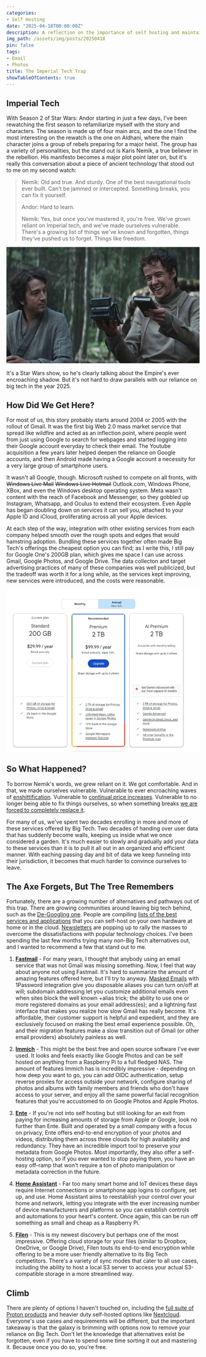```yaml
---
categories:
- Self Hosting
date: "2025-04-18T00:00:00Z"
description: A reflection on the importance of self hosting and maintaining your own stuff in the era of Big Tech.  
img_path: /assets/img/posts/20250418
pin: false
tags:
- Email
- Photos
title: The Imperial Tech Trap
showTableOfContents: true
---
```


## Imperial Tech
With Season 2 of Star Wars: Andor starting in just a few days, I've been rewatching the first season to refamiliarize myself with the story and characters. The season is made up of four main arcs, and the one I find the most interesting on the rewatch is the one on Aldhani, where the main character joins a group of rebels preparing for a major heist. The group has a variety of personalities, but the stand out is Karis Nemik, a true believer in the rebellion. His manifesto becomes a major plot point later on, but it's really this conversation about a piece of ancient technology that stood out to me on my second watch:

> Nemik: Old and true. And sturdy. One of the best navigational tools ever built. Can't be jammed or intercepted. Something breaks, you can fix it yourself.
>
> Andor: Hard to learn.
>
> Nemik: Yes, but once you've mastered it, you're free. We've grown reliant on Imperial tech, and we've made ourselves vulnerable. There's a growing list of things we've known and forgotten, things they've pushed us to forget. Things like freedom.

[![Andor and Nemik discuss old technology](images/andornemik.jpg)](images/andornemik.jpg)

It's a Star Wars show, so he's clearly talking about the Empire's ever encroaching shadow. But it's not hard to draw parallels with our reliance on big tech in the year 2025. 

## How Did We Get Here?

For most of us, this story probably starts around 2004 or 2005 with the rollout of Gmail. It was the first big Web 2.0 mass market service that spread like wildfire and acted as an inflection point, where people went from just using Google to search for webpages and started logging into their Google account everyday to check their email. The Youtube acquisition a few years later helped deepen the reliance on Google accounts, and then Android made having a Google account a necessity for a very large group of smartphone users. 

It wasn't all Google, though. Microsoft rushed to compete on all fronts, with ~~Windows Live Mail~~ ~~Windows Live Hotmail~~ Outlook.com, Windows Phone, XBox, and even the Windows desktop operating system. Meta wasn't content with the reach of Facebook and Messenger, so they gobbled up Instagram, Whatsapp, and Oculus to extend their ecosystem. Even Apple has began doubling down on services it can sell you, attached to your Apple ID and iCloud, proliferating across all your Apple devices. 

At each step of the way, integration with other existing services from each company helped smooth over the rough spots and edges that would hamstring adoption. Bundling these services together often made Big Tech's offerings the cheapest option you can find; as I write this, I still pay for Google One's 200GB plan, which gives me space I can use across Gmail, Google Photos, and Google Drive. The data collecton and target advertising practices of many of these companies was well publicized, but the tradeoff was worth it for a long while, as the services kept improving, new services were introduced, and the costs were reasonable. 

[![Different Google One plan tiers](images/googleone.png)](images/googleone.png)

## So What Happened?

To borrow Nemik's words, we grew reliant on it. We got comfortable. And in that, we made ourselves vulnerable. Vulnerable to ever encroaching waves of [enshittification](https://arstechnica.com/gadgets/2025/02/as-internet-enshittification-marches-on-here-are-some-of-the-worst-offenders/). Vulnerable to [continual price increases](https://9to5google.com/2025/01/15/google-workspace-price-increase-2025/). Vulnerable to no longer being able to fix things ourselves, so when something breaks [we are forced to completely replace it](https://phandroid.com/2025/01/24/googles-pixel-4a-update-is-a-prime-example-of-forced-obsolescence/). 

For many of us, we've spent two decades enrolling in more and more of these services offered by Big Tech. Two decades of handing over user data that has suddenly become walls, keeping us inside what we once considered a garden. It's much easier to slowly and gradually add your data to these services than it is to pull it all out in an organized and efficient manner. With eaching passing day and bit of data we keep funneling into their jurisdiction, it becomes that much harder to convince ourselves to leave. 

## The Axe Forgets, But The Tree Remembers

Fortunately, there are a growing number of alternatives and pathways out of this trap. There are growing communities around leaving big tech behind, such as the [De-Googling one](https://www.reddit.com/r/degoogle/). People are compiling [lists of the best services and applications](https://github.com/awesome-selfhosted/awesome-selfhosted) that you can self-host on your own hardware at home or in the cloud. [Newsletters](https://next.content.town/) are popping up to rally the masses to overcome the dissatisfactions with popular technology choices. I've been spending the last few months trying many non-Big Tech alternatives out, and I wanted to recommend a few that stand out to me. 

1. **[Fastmail](https://www.fastmail.com/)** - For many years, I thought that anybody using an email service that was not Gmail was missing something. Now, I feel that way about anyone not using Fastmail. It's hard to summarize the amount of amazing features offered here, but I'll try to anyway. [Masked Emails](https://www.fastmail.com/features/masked-email/) with 1Password integration give you disposable aliases you can turn on/off at will; subdomain addressing let you customize additional emails even when sites block the well known +alias trick;  the ability to use one or more registered domains as your email address(es); and a lightning fast interface that makes you realize how slow Gmail has really become. It's affordable, their customer support is helpful and expedient, and they are exclusively focused on making the best email experience possible. Oh, and their migration features make a slow transition out of Gmail (or other email providers) absolutely painless as well.

2. **[Immich](https://immich.app/)** - This might be the best free and open source software I've ever used. It looks and feels exactly like Google Photos and can be self hosted on anything from a Raspberry Pi to a full fledged NAS. The amount of features Immich has is incredibly impressive - depending on how deep you want to go, you can add OIDC authentication, setup reverse proxies for access outside your network, configure sharing of photos and albums with family members and friends who don't have access to your server, and enjoy all the same powerful facial recognition features that you're accustomed to on Google Photos and Apple Photos.

3. **[Ente](https://www.ente.io)** - If you're not into self hosting but still looking for an exit from paying for increasing amounts of storage from Apple or Google, look no further than Ente. Built and operated by a small company with a focus on privacy, Ente offers end-to-end encryption of your photos and videos, distributing them across three clouds for high availability and redundancy. They have an incredible import tool to preserve your metadata from Google Photos. Most importantly, they also offer a self-hosting option, so if you ever wanted to stop paying them, you have an easy off-ramp that won't require a ton of photo manipulation or metadata correction in the future. 

4. **[Home Assistant](https://www.home-assistant.io/)** - Far too many smart home and IoT devices these days require Internet connections or smartphone app logins to configure, set up, and use. Home Assistant aims to reestablish your control over your home and network, letting you integrate with the ever increasing number of device manufacturers and platforms so you can establish controls and automations to your heart's content. Once again, this can be run off something as small and cheap as a Raspberry Pi.

5. **[Filen](https://filen.io/)** - This is my newest discovery but perhaps one of the most impressive. Offering cloud storage for your files (similar to Dropbox, OneDrive, or Google Drive), Filen touts its end-to-end encryption while offering to be a more user friendly alternative to its Big Tech competitors. There's a variety of sync modes that cater to all use cases, including the ability to host a local S3 server to access your actual S3-compatible storage in a more streamlined way. 

## Climb

There are plenty of options I haven't touched on, including the [full suite of Proton products](https://proton.me/) and heavier duty self-hosted options like [Nextcloud](https://nextcloud.com/). Everyone's use cases and requirements will be different, but the important takeaway is that the galaxy is brimming with options now to remove your reliance on Big Tech. Don't let the knowledge that alternatives exist be forgotten, even if you have to spend some time sorting it out and mastering it. Because once you do so, you're free. 
